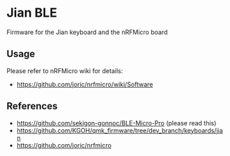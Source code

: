 # Jian BLE

Firmware for the Jian keyboard and the nRFMicro board

## Usage

Please refer to nRFMicro wiki for details:

* https://github.com/joric/nrfmicro/wiki/Software

## References

* https://github.com/sekigon-gonnoc/BLE-Micro-Pro (please read this)
* https://github.com/KGOH/qmk_firmware/tree/dev_branch/keyboards/jian
* https://github.com/joric/nrfmicro

